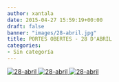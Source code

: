```yaml
---
author: xantala
date: 2015-04-27 15:59:19+00:00
draft: false
banner: "images/28-abril.jpg"
title: PORTES OBERTES - 28 D'ABRIL
categories:
- Sin categoría
---
```


[![28-abril](http://www.xantala.es/wp-content/uploads/2015/04/28-abril.jpg)
](http://www.xantala.es/wp-content/uploads/2015/04/28-abril.jpg)[![28-abril](http://www.xantala.es/wp-content/uploads/2015/04/28-abril.jpg)
](http://www.xantala.es/wp-content/uploads/2015/04/28-abril.jpg)[![28-abril](http://www.xantala.es/wp-content/uploads/2015/04/28-abril.jpg)
](http://www.xantala.es/wp-content/uploads/2015/04/28-abril.jpg)

